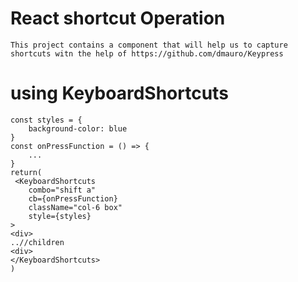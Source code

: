# React shortcut Operation

    This project contains a component that will help us to capture shortcuts witn the help of https://github.com/dmauro/Keypress

# using KeyboardShortcuts
```
const styles = {
    background-color: blue
}
const onPressFunction = () => {
    ...
}
return(
 <KeyboardShortcuts
    combo="shift a"
    cb={onPressFunction}
    className="col-6 box"
    style={styles}
>
<div>
..//children
<div>
</KeyboardShortcuts>
)
```
